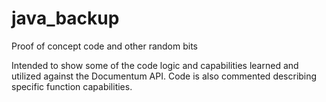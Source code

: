 # java_backup
Proof of concept code and other random bits

Intended to show some of the code logic and capabilities learned and utilized against the Documentum API. Code is also commented describing specific function capabilities.
